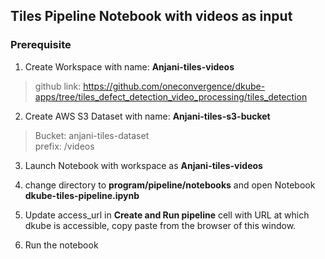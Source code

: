 ## Tiles Pipeline Notebook with videos as input

### Prerequisite

1. Create Workspace with name: **Anjani-tiles-videos**
> github link: https://github.com/oneconvergence/dkube-apps/tree/tiles_defect_detection_video_processing/tiles_detection

2. Create AWS S3 Dataset with name: **Anjani-tiles-s3-bucket**

  > Bucket: anjani-tiles-dataset  
  > prefix: /videos

3. Launch Notebook with workspace as **Anjani-tiles-videos**         
4. change directory to **program/pipeline/notebooks** and open Notebook **dkube-tiles-pipeline.ipynb**           

5. Update access_url in **Create and Run pipeline** cell with URL at which dkube is accessible, copy paste from the browser of this window.

6. Run the notebook
